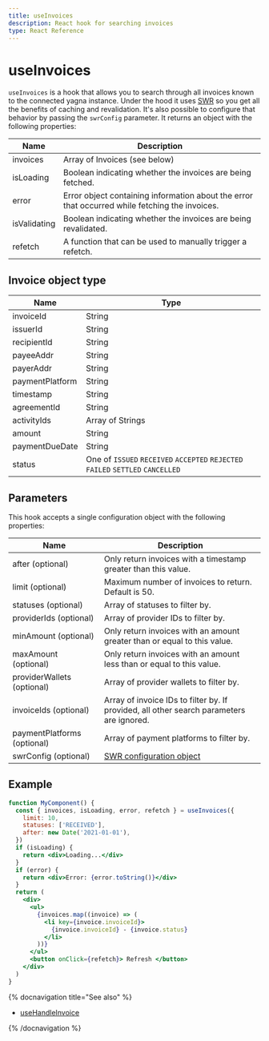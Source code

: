 ```yaml
---
title: useInvoices
description: React hook for searching invoices
type: React Reference
---
```


# useInvoices

`useInvoices` is a hook that allows you to search through all invoices known to the connected yagna instance. Under the hood it uses [SWR](https://swr.vercel.app/) so you get all the benefits of caching and revalidation. It's also possible to configure that behavior by passing the `swrConfig` parameter. It returns an object with the following properties:

| Name         | Description                                                                                    |
| ------------ | ---------------------------------------------------------------------------------------------- |
| invoices     | Array of Invoices (see below)                                                                  |
| isLoading    | Boolean indicating whether the invoices are being fetched.                                     |
| error        | Error object containing information about the error that occurred while fetching the invoices. |
| isValidating | Boolean indicating whether the invoices are being revalidated.                                 |
| refetch      | A function that can be used to manually trigger a refetch.                                     |

## Invoice object type

| Name            | Type                                                                            |
| --------------- | ------------------------------------------------------------------------------- |
| invoiceId       | String                                                                          |
| issuerId        | String                                                                          |
| recipientId     | String                                                                          |
| payeeAddr       | String                                                                          |
| payerAddr       | String                                                                          |
| paymentPlatform | String                                                                          |
| timestamp       | String                                                                          |
| agreementId     | String                                                                          |
| activityIds     | Array of Strings                                                                |
| amount          | String                                                                          |
| paymentDueDate  | String                                                                          |
| status          | One of `ISSUED` `RECEIVED` `ACCEPTED` `REJECTED` `FAILED` `SETTLED` `CANCELLED` |

## Parameters

This hook accepts a single configuration object with the following properties:

| Name                        | Description                                                                              |
| --------------------------- | ---------------------------------------------------------------------------------------- |
| after (optional)            | Only return invoices with a timestamp greater than this value.                           |
| limit (optional)            | Maximum number of invoices to return. Default is 50.                                     |
| statuses (optional)         | Array of statuses to filter by.                                                          |
| providerIds (optional)      | Array of provider IDs to filter by.                                                      |
| minAmount (optional)        | Only return invoices with an amount greater than or equal to this value.                 |
| maxAmount (optional)        | Only return invoices with an amount less than or equal to this value.                    |
| providerWallets (optional)  | Array of provider wallets to filter by.                                                  |
| invoiceIds (optional)       | Array of invoice IDs to filter by. If provided, all other search parameters are ignored. |
| paymentPlatforms (optional) | Array of payment platforms to filter by.                                                 |
| swrConfig (optional)        | [SWR configuration object](https://swr.vercel.app/docs/api#options)                      |

## Example

```jsx
function MyComponent() {
  const { invoices, isLoading, error, refetch } = useInvoices({
    limit: 10,
    statuses: ['RECEIVED'],
    after: new Date('2021-01-01'),
  })
  if (isLoading) {
    return <div>Loading...</div>
  }
  if (error) {
    return <div>Error: {error.toString()}</div>
  }
  return (
    <div>
      <ul>
        {invoices.map((invoice) => (
          <li key={invoice.invoiceId}>
            {invoice.invoiceId} - {invoice.status}
          </li>
        ))}
      </ul>
      <button onClick={refetch}> Refresh </button>
    </div>
  )
}
```

{% docnavigation title="See also" %}

- [useHandleInvoice](/docs/creators/javascript/react/use-handle-invoice)

{% /docnavigation %}
